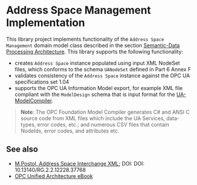 # Address Space Management Implementation

This library project implements functionality of the `Address Space Management` domain model class described in the section [Semantic-Data Processing Architecture](../README.md). This library supports the following functionality:

- creates `Address Space` instance populated using input XML NodeSet files, which conforms to the schema `UANodeSet` defined in Part 6 Annex F
- validates consistency of the `Address Space` instance against the OPC UA specifications set 1.04
- supports the OPC UA Information Model export, for example XML file compliant with the `ModelDesign` schema that is input format for the [UA-ModelCompiler][UA-ModelCompiler].

> **Note**: The OPC Foundation Model Compiler generates C# and ANSI C source code from XML files which include the UA Services, data-types, error codes, etc.; and numerous CSV files that contain NodeIds, error codes, and attributes etc.

## See also

- [M.Postol, Address Space Interchange XML](https://www.researchgate.net/publication/334259707_OPC_UA_Address_Space_Interchange_XML); DOI: DOI: 10.13140/RG.2.2.12228.37768
- [OPC Unified Architecture eBook](http://goo.gl/y4EHUn)

[UA-ModelCompiler]:https://github.com/mpostol/UA-ModelCompiler
